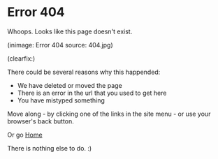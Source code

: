 <!--
Title: Error 404
Robots: noindex,nofollow
Template: page
-->

Error 404
=========

Whoops. Looks like this page doesn't exist.

(inimage: Error 404 source: 404.jpg)

(clearfix:)

There could be several reasons why this happended:

- We have deleted or moved the page
- There is an error in the url that you used to get here
- You have mistyped something


Move along - by clicking one of the links in the site menu - or use your browser's back button.

Or go [Home](/)

There is nothing else to do. :)
